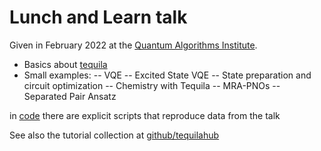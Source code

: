 # Lunch and Learn talk
Given in February 2022 at the [Quantum Algorithms Institute](https://quantumalgorithms.ca/).  

- Basics about [tequila](https://github.com/tequilahub/tequila)
- Small examples:
-- VQE
-- Excited State VQE
-- State preparation and circuit optimization
-- Chemistry with Tequila
-- MRA-PNOs
-- Separated Pair Ansatz  

in [code](code) there are explicit scripts that reproduce data from the talk

See also the tutorial collection at [github/tequilahub](https://github.com/tequilahub)

